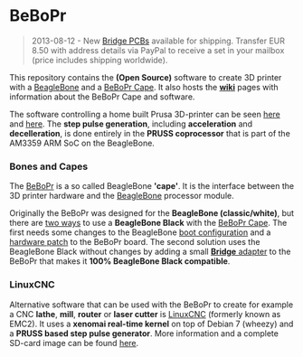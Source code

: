 BeBoPr
======

> 2013-08-12 - New [Bridge PCBs](https://github.com/modmaker/BeBoPr/wiki/BeBoPr-Bridge) available for shipping. Transfer EUR 8.50 with address details via PayPal to receive a set in your mailbox (price includes shipping worldwide).

This repository contains the **(Open Source)** software to create 3D printer with a [BeagleBone](http://beagleboard.org/) and a [BeBoPr Cape](http://circuitco.com/support/index.php?title=BeBoPr_Cape). It also hosts the [**wiki**](https://github.com/modmaker/BeBoPr/wiki/Home-of-the-BeBoPr) pages with information about the BeBoPr Cape and software.

The software controlling a home built Prusa 3D-printer can be seen [here](http://www.youtube.com/watch?v=yfPLskLrslA&feature=youtu.be) and [here](http://www.youtube.com/watch?v=zzGiLhBEtcs&feature=youtu.be). The **step pulse generation**, including **acceleration** and **decelleration**, is done entirely in the **PRUSS coprocessor** that is part of the AM3359 ARM SoC on the BeagleBone.

### Bones and Capes
The [BeBoPr](https://github.com/modmaker/BeBoPr/wiki/The-BeBoPr-Cape) is a so called BeagleBone **'cape'**. It is the interface between the 3D printer hardware and the [BeagleBone](http://beagleboard.org/) processor module.

Originally the BeBoPr was designed for the **BeagleBone (classic/white)**, but there are [two ways](https://github.com/modmaker/BeBoPr/wiki/BeBoPr-does-Black) to use a **BeagleBone Black** with the [BeBoPr Cape](http://circuitco.com/support/index.php?title=BeBoPr_Cape). The first needs some changes to the BeagleBone [boot configuration](https://github.com/modmaker/BeBoPr/wiki/BeBoPr-goes-Black) and a [hardware patch](https://github.com/modmaker/BeBoPr/wiki/BeBoPr-Enable-Workaround) to the BeBoPr board. The second solution uses the BeagleBone Black without changes by adding a small [**Bridge** adapter](https://github.com/modmaker/BeBoPr/wiki/BeBoPr-Bridge) to the BeBoPr that makes it **100% BeagleBone Black compatible**. 

### LinuxCNC

Alternative software that can be used with the BeBoPr to create for example a CNC **lathe**, **mill**, **router** or **laser cutter** is [LinuxCNC](http://www.linuxcnc.org/) (formerly known as EMC2). It uses a **xenomai real-time kernel** on top of Debian 7 (wheezy) and a **PRUSS based step pulse generator**. More information and a complete SD-card image can be found [here](http://bb-lcnc.blogspot.nl/p/machinekit_16.html).

